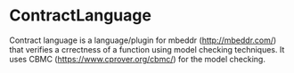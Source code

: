 # ContractLanguage
Contract language is a language/plugin for mbeddr (http://mbeddr.com/) that verifies a crrectness of a function using model checking techniques. It uses CBMC (https://www.cprover.org/cbmc/) for the model checking.
